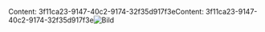 <span data-ttu-id="14800-101">Content: 3f11ca23-9147-40c2-9174-32f35d917f3e</span><span class="sxs-lookup"><span data-stu-id="14800-101">Content: 3f11ca23-9147-40c2-9174-32f35d917f3e</span></span>![Bild](e40147b4-612d-47ac-b869-4e06d516a055.png)

